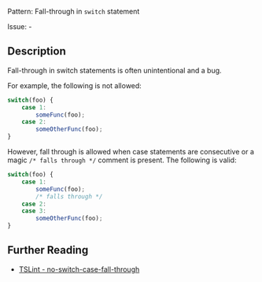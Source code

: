 Pattern: Fall-through in `switch` statement

Issue: -

## Description

Fall-through in switch statements is often unintentional and a bug.

For example, the following is not allowed:

```ts
switch(foo) {
    case 1:
        someFunc(foo);
    case 2:
        someOtherFunc(foo);
}
```

However, fall through is allowed when case statements are consecutive or a magic `/* falls through */` comment is present. The following is valid:

```ts
switch(foo) {
    case 1:
        someFunc(foo);
        /* falls through */
    case 2:
    case 3:
        someOtherFunc(foo);
}
```

## Further Reading

* [TSLint - no-switch-case-fall-through](https://palantir.github.io/tslint/rules/no-switch-case-fall-through)